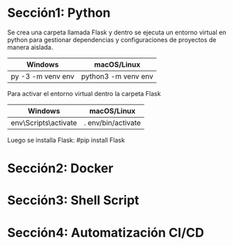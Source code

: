 # Sección1: Python

Se crea una carpeta llamada Flask y dentro se ejecuta un entorno virtual en python para gestionar dependencias y configuraciones de proyectos de manera aislada.

Windows             |  macOS/Linux
:-------------------------:|:-------------------------:
py -3 -m venv env   |  python3 -m venv env


Para activar el entorno virtual dentro la carpeta Flask

Windows             |  macOS/Linux
:-------------------------:|:-------------------------:
env\Scripts\activate   |  . env/bin/activate

Luego se installa Flask:  #pip install Flask      
 



# Sección2: Docker

# Sección3: Shell Script

# Sección4: Automatización CI/CD

